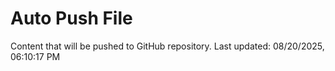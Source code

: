 # Auto Push File

Content that will be pushed to GitHub repository.
Last updated: 08/20/2025, 06:10:17 PM